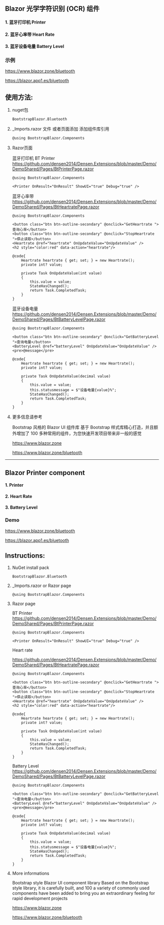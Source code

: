 ## Blazor 光学字符识别 (OCR) 组件

#### 1. 蓝牙打印机 Printer  
#### 2. 蓝牙心率带  Heart Rate 
#### 3. 蓝牙设备电量 Battery Level

### 示例

https://www.blazor.zone/bluetooth

https://blazor.app1.es/bluetooth

## 使用方法:

1. nuget包

    ```BootstrapBlazor.Bluetooth```

2. _Imports.razor 文件 或者页面添加 添加组件库引用

    ```@using BootstrapBlazor.Components```


3. Razor页面

    蓝牙打印机 BT Printer  
    <https://github.com/densen2014/Densen.Extensions/blob/master/Demo/DemoShared/Pages/BtPrinterPage.razor>

    ```
    @using BootstrapBlazor.Components
    
    <Printer OnResult="OnResult" ShowUI="true" Debug="true" />
 
    ```

    蓝牙心率带  
    <https://github.com/densen2014/Densen.Extensions/blob/master/Demo/DemoShared/Pages/BtHeartratePage.razor>

    ```
    @using BootstrapBlazor.Components
    
    <button class="btn btn-outline-secondary" @onclick="GetHeartrate ">查询心率</button>
    <button class="btn btn-outline-secondary" @onclick="StopHeartrate ">停止读取</button>
    <Heartrate @ref="heartrate" OnUpdateValue="OnUpdateValue" />
    <h2 style="color:red" data-action="heartrate"/>
 
    @code{
        Heartrate heartrate { get; set; } = new Heartrate();
        private int? value;
        
        private Task OnUpdateValue(int value)
        {
            this.value = value;
            StateHasChanged();
            return Task.CompletedTask;
        }
    }
    ```

    蓝牙设备电量  
    <https://github.com/densen2014/Densen.Extensions/blob/master/Demo/DemoShared/Pages/BtBatteryLevelPage.razor>
    ```
    @using BootstrapBlazor.Components
    
    <button class="btn btn-outline-secondary" @onclick="GetBatteryLevel ">查询电量</button>
    <BatteryLevel @ref="batteryLevel" OnUpdateValue="OnUpdateValue" />
    <pre>@message</pre>

    @code{
        Heartrate heartrate { get; set; } = new Heartrate();
        private int? value;
        
        private Task OnUpdateValue(decimal value)
        {
            this.value = value;
            this.statusmessage = $"设备电量{value}%";
            StateHasChanged();
            return Task.CompletedTask;
        }
    }

4. 更多信息请参考

    Bootstrap 风格的 Blazor UI 组件库
基于 Bootstrap 样式库精心打造，并且额外增加了 100 多种常用的组件，为您快速开发项目带来非一般的感觉

    <https://www.blazor.zone>

    <https://www.blazor.zone/bluetooth>

----

## Blazor Printer component

#### 1. Printer  
#### 2. Heart Rate 
#### 3. Battery Level

### Demo

https://www.blazor.zone/bluetooth

https://blazor.app1.es/bluetooth

## Instructions:

1. NuGet install pack 

    `BootstrapBlazor.Bluetooth`

2. _Imports.razor or Razor page

   ```
   @using BootstrapBlazor.Components
   ```
3. Razor page

    BT Printer  
    <https://github.com/densen2014/Densen.Extensions/blob/master/Demo/DemoShared/Pages/BtPrinterPage.razor>

    ```
    @using BootstrapBlazor.Components
    
    <Printer OnResult="OnResult" ShowUI="true" Debug="true" />
 
    ```

    Heart rate  
    
    <https://github.com/densen2014/Densen.Extensions/blob/master/Demo/DemoShared/Pages/BtHeartratePage.razor>

    ```
    @using BootstrapBlazor.Components
    
    <button class="btn btn-outline-secondary" @onclick="GetHeartrate ">查询心率</button>
    <button class="btn btn-outline-secondary" @onclick="StopHeartrate ">停止读取</button>
    <Heartrate @ref="heartrate" OnUpdateValue="OnUpdateValue" />
    <h2 style="color:red" data-action="heartrate"/>
 
    @code{
        Heartrate heartrate { get; set; } = new Heartrate();
        private int? value;
        
        private Task OnUpdateValue(int value)
        {
            this.value = value;
            StateHasChanged();
            return Task.CompletedTask;
        }
    }
    ```

    Battery Level  
    <https://github.com/densen2014/Densen.Extensions/blob/master/Demo/DemoShared/Pages/BtBatteryLevelPage.razor>
    ```
    @using BootstrapBlazor.Components
    
    <button class="btn btn-outline-secondary" @onclick="GetBatteryLevel ">查询电量</button>
    <BatteryLevel @ref="batteryLevel" OnUpdateValue="OnUpdateValue" />
    <pre>@message</pre>

    @code{
        Heartrate heartrate { get; set; } = new Heartrate();
        private int? value;
        
        private Task OnUpdateValue(decimal value)
        {
            this.value = value;
            this.statusmessage = $"设备电量{value}%";
            StateHasChanged();
            return Task.CompletedTask;
        }
    }

4.  More informations

    Bootstrap style Blazor UI component library
Based on the Bootstrap style library, it is carefully built, and 100 a variety of commonly used components have been added to bring you an extraordinary feeling for rapid development projects

    <https://www.blazor.zone>

    <https://www.blazor.zone/bluetooth>

